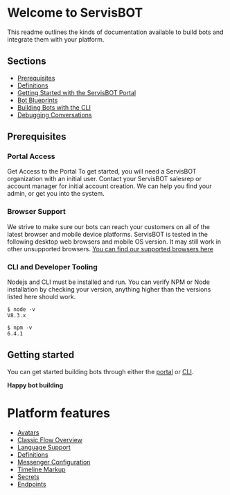# Welcome to ServisBOT

This readme outlines the kinds of documentation available to build bots and integrate them with your platform.

## Sections

* [Prerequisites](#prerequisites)
* [Definitions](definitions.md)
* [Getting Started with the ServisBOT Portal](classic-flow-overview.md)
* [Bot Blueprints](bot-blueprints.md)
* [Building Bots with the CLI](getting-started-cli.md)
* [Debugging Conversations](debugging-conversations.md)

## <a name="prerequisites"></a>Prerequisites

### Portal Access
Get Access to the Portal
To get started, you will need a ServisBOT organization with an initial user.
Contact your ServisBOT salesrep or account manager for initial account creation. We can help you find your admin, or get you into the system.


### Browser Support

We strive to make sure our bots can reach your customers on all of the latest browser and mobile device platforms. ServisBOT is tested in the following desktop web browsers and mobile OS version. It may still work in other unsupported browsers. [You can find our supported browsers here](https://servisbot.com/support/)


### CLI and Developer Tooling
Nodejs and CLI must be installed and run.
You can verify NPM or Node installation by checking your version, anything higher than the versions listed here should work.



```
$ node -v
V8.3.x

$ npm -v
6.4.1
```
## Getting started
You can get started building bots through either the [portal](getting-started-portal.md) or [CLI](getting-started-cli.md).

**Happy bot building**

# Platform features
* [Avatars](avatars.md)
* [Classic Flow Overview](classic-flow-overview.md)
* [Language Support](language-support.md)
* [Definitions](definitions.md)
* [Messenger Configuration](messenger-configuration.md)
* [Timeline Markup](timeline-markup.md)
* [Secrets](secrets.md)
* [Endpoints](endpoints.md)
